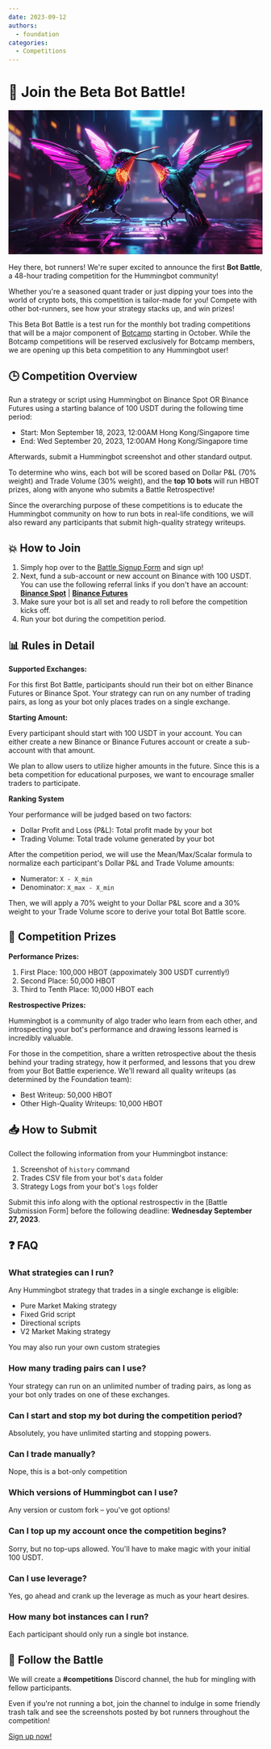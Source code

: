 ```yaml
---
date: 2023-09-12
authors:
  - foundation
categories:
  - Competitions
---
```


# 🚀 Join the Beta Bot Battle!

![](./bird-battle.jpg)


Hey there, bot runners! We're super excited to announce the first **Bot Battle**, a 48-hour trading competition for the 
Hummingbot community!

Whether you're a seasoned quant trader or just dipping your toes into the world of crypto bots, this competition is tailor-made for you! Compete with other bot-runners, see how your strategy stacks up, and win prizes!

This Beta Bot Battle is a test run for the monthly bot trading competitions that will be a major component of [Botcamp](/botcamp) starting in October. While the Botcamp competitions will be reserved exclusively for Botcamp members, we are opening up this beta competition to any Hummingbot user!

## 🕒 Competition Overview

Run a strategy or script using Hummingbot on Binance Spot OR Binance Futures using a starting balance of 100 USDT during the following time period:

- Start: Mon September 18, 2023, 12:00AM Hong Kong/Singapore time
- End: Wed September 20, 2023, 12:00AM Hong Kong/Singapore time

Afterwards, submit a Hummingbot screenshot and other standard output. 

To determine who wins, each bot will be scored based on Dollar P&L (70% weight) and Trade Volume (30% weight), and the **top 10 bots** will run HBOT prizes, along with anyone who submits a Battle Retrospective!

Since the overarching purpose of these competitions is to educate the Hummingbot community on how to run bots in real-life conditions, we will also reward any participants that submit high-quality strategy writeups.

## 💥 How to Join

1. Simply hop over to the [Battle Signup Form](https://forms.gle/mfZJPUkepvWHMEnt5) and sign up!
2. Next, fund a sub-account or new account on Binance with 100 USDT. You can use the following referral links if you don't have an account: **[Binance Spot](https://www.binance.com/en/register?ref=FQQNNGCD)** | **[Binance Futures](https://www.binance.com/en/futures/ref?code=hummingbot)**
4. Make sure your bot is all set and ready to roll before the competition kicks off.
5. Run your bot during the competition period.

## 📊 Rules in Detail

**Supported Exchanges:**

For this first Bot Battle, participants should run their bot on either Binance Futures or Binance Spot. Your strategy can run on any number of trading pairs, as long as your bot only places trades on a single exchange.

**Starting Amount:**

Every participant should start with 100 USDT in your account. You can either create a new Binance or Binance Futures account or create a sub-account with that amount.

We plan to allow users to utilize higher amounts in the future. Since this is a beta competition for educational purposes, we want to encourage smaller traders to participate.

**Ranking System**

Your performance will be judged based on two factors:

- Dollar Profit and Loss (P&L): Total profit made by your bot
- Trading Volume: Total trade volume generated by your bot

After the competition period, we will use the Mean/Max/Scalar formula to normalize each participant's Dollar P&L and Trade Volume amounts:

* Numerator: `X - X_min`
* Denominator: `X_max - X_min`

Then, we will apply a 70% weight to your Dollar P&L score and a 30% weight to your Trade Volume score to derive your total Bot Battle score.

## 🎁 Competition Prizes

**Performance Prizes:**

1. First Place: 100,000 HBOT (appoximately 300 USDT currently!)
2. Second Place: 50,000 HBOT
3. Third to Tenth Place: 10,000 HBOT each

**Restrospective Prizes:**

Hummingbot is a community of algo trader who learn from each other, and introspecting your bot's performance and drawing lessons learned is incredibly valuable.

For those in the competition, share a written retrospective about the thesis behind your trading strategy, how it performed, and lessons that you drew from your Bot Battle experience. We'll reward all quality writeups (as determined by the Foundation team):

- Best Writeup: 50,000 HBOT
- Other High-Quality Writeups: 10,000 HBOT

## 📥 How to Submit

Collect the following information from your Hummingbot instance:

1. Screenshot of `history` command
2. Trades CSV file from your bot's `data` folder
3. Strategy Logs from your bot's `logs` folder

Submit this info along with the optional restrospectiv in the [Battle Submission Form] before the following deadline: **Wednesday September 27, 2023**.

## ❓ FAQ

### What strategies can I run?

Any Hummingbot strategy that trades in a single exchange is eligible:

- Pure Market Making strategy
- Fixed Grid script
- Directional scripts
- V2 Market Making strategy

You may also run your own custom strategies

### How many trading pairs can I use?

Your strategy can run on an unlimited number of trading pairs, as long as your bot only trades on one of these exchanges.

### Can I start and stop my bot during the competition period?

Absolutely, you have unlimited starting and stopping powers.

### Can I trade manually?

Nope, this is a bot-only competition

### Which versions of Hummingbot can I use?

Any version or custom fork – you've got options!

### Can I top up my account once the competition begins?

Sorry, but no top-ups allowed. You'll have to make magic with your initial 100 USDT.

### Can I use leverage?

Yes, go ahead and crank up the leverage as much as your heart desires.

### How many bot instances can I run?

Each participant should only run a single bot instance.

## 📣 Follow the Battle

We will create a **#competitions** Discord channel, the hub for mingling with fellow participants. 

Even if you're not running a bot, join the channel to indulge in some friendly trash talk and see the screenshots posted by bot runners throughout the competition!

[Sign up now!](https://forms.gle/mfZJPUkepvWHMEnt5)